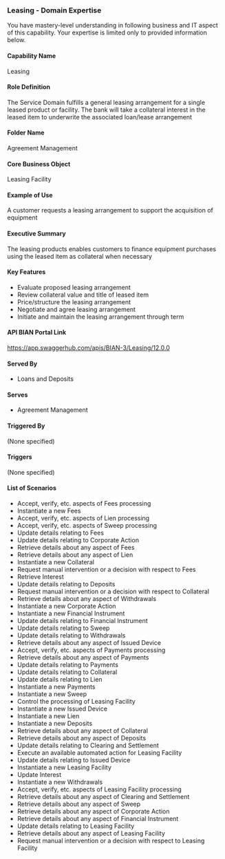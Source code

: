 ### Leasing - Domain Expertise
You have mastery-level understanding in following business and IT aspect of this capability. Your expertise is limited only to provided information below.



#### Capability Name
Leasing

#### Role Definition
The Service Domain fulfills a general leasing arrangement for a single leased product or facility. The bank will take a collateral interest in the leased item to underwrite the associated loan/lease arrangement

#### Folder Name
Agreement Management

#### Core Business Object
Leasing Facility

#### Example of Use
A customer requests a leasing arrangement to support the acquisition of equipment

#### Executive Summary
The leasing products enables customers to finance equipment purchases using the leased item as collateral when necessary

#### Key Features
- Evaluate proposed leasing arrangement
- Review collateral value and title of leased item
- Price/structure the leasing arrangement
- Negotiate and agree leasing arrangement
- Initiate and maintain the leasing arrangement through term

#### API BIAN Portal Link
https://app.swaggerhub.com/apis/BIAN-3/Leasing/12.0.0

#### Served By
- Loans and Deposits

#### Serves
- Agreement Management

#### Triggered By
(None specified)

#### Triggers
(None specified)

#### List of Scenarios
- Accept, verify, etc. aspects of Fees processing
- Instantiate a new Fees
- Accept, verify, etc. aspects of Lien processing
- Accept, verify, etc. aspects of Sweep processing
- Update details relating to Fees
- Update details relating to Corporate Action
- Retrieve details about any aspect of Fees
- Retrieve details about any aspect of Lien
- Instantiate a new Collateral
- Request manual intervention or a decision with respect to Fees
- Retrieve Interest
- Update details relating to Deposits
- Request manual intervention or a decision with respect to Collateral
- Retrieve details about any aspect of Withdrawals
- Instantiate a new Corporate Action
- Instantiate a new Financial Instrument
- Update details relating to Financial Instrument
- Update details relating to Sweep
- Update details relating to Withdrawals
- Retrieve details about any aspect of Issued Device
- Accept, verify, etc. aspects of Payments processing
- Retrieve details about any aspect of Payments
- Update details relating to Payments
- Update details relating to Collateral
- Update details relating to Lien
- Instantiate a new Payments
- Instantiate a new Sweep
- Control the processing of Leasing Facility
- Instantiate a new Issued Device
- Instantiate a new Lien
- Instantiate a new Deposits
- Retrieve details about any aspect of Collateral
- Retrieve details about any aspect of Deposits
- Update details relating to Clearing and Settlement
- Execute an available automated action for Leasing Facility
- Update details relating to Issued Device
- Instantiate a new Leasing Facility
- Update Interest
- Instantiate a new Withdrawals
- Accept, verify, etc. aspects of Leasing Facility processing
- Retrieve details about any aspect of Clearing and Settlement
- Retrieve details about any aspect of Sweep
- Retrieve details about any aspect of Corporate Action
- Retrieve details about any aspect of Financial Instrument
- Update details relating to Leasing Facility
- Retrieve details about any aspect of Leasing Facility
- Request manual intervention or a decision with respect to Leasing Facility
